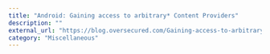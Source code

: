 ```yaml
---
title: "Android: Gaining access to arbitrary* Content Providers"
description: ""
external_url: "https://blog.oversecured.com/Gaining-access-to-arbitrary-Content-Providers/"
category: "Miscellaneous"
---
```

